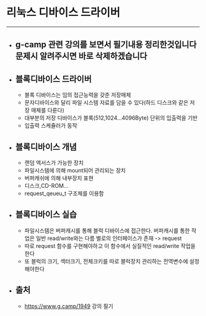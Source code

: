 
# 리눅스 디바이스 드라이버
-----------------------------------------------
- ## g-camp 관련 강의를 보면서 필기내용 정리한것입니다 문제시 알려주시면 바로 삭제하겠습니다


- ## 블록디바이스 드라이버

	- 블록 디바이스는 임의 접근능력을 갖춘 저장매체
	- 문자디바이스와 달리 파일 시스템 자료를 담을 수 있다(하드 디스크와 같은 저장 매체를 다룬다)
	- 대부분의 저장 디바이스가 블록(512,1024...4096Byte) 단위의 입출력을 기반
	- 입출력 스케쥴러가 동작
	

- ## 블록디바이스 개념
	- 랜덤 엑서스가 가능한 장치
	- 파일시스템에 의해 mount되어 관리되는 장치
	- 버퍼캐쉬에 의해 내부장치 표현
	- 디스크,CD-ROM...
	- request_qeueu_t 구조체를 이용함

- ## 블록디바이스 실습
	- 파일시스템은 버퍼캐시를 통해 블럭 디바이스에 접근한다. 버퍼캐시를 통한 작업은 일반 read/write와는 다름 별로의 인터페이스가 존재 -> request
	- 따로 request 함수를 구현해야하고 이 함수에서 실질적인 read/write 작업을 한다
	- 또 블럭의 크기, 섹터크기, 전체크키를 따로 블럭장치 관리하는 전역변수에 설정해야한다




- ## 출처
	- https://www.g.camp/1949 강의 필기

	<br/><br/><br/>